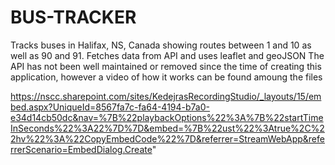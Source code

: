 # BUS-TRACKER
Tracks buses in Halifax, NS, Canada showing routes between 1 and 10 as well as 90 and 91. Fetches data from API and uses leaflet and geoJSON
The API has not been well maintained or removed since the time of creating this application, however a video of how it works can be found amoung the files

https://nscc.sharepoint.com/sites/KedejrasRecordingStudio/_layouts/15/embed.aspx?UniqueId=8567fa7c-fa64-4194-b7a0-e34d14cb50dc&nav=%7B%22playbackOptions%22%3A%7B%22startTimeInSeconds%22%3A22%7D%7D&embed=%7B%22ust%22%3Atrue%2C%22hv%22%3A%22CopyEmbedCode%22%7D&referrer=StreamWebApp&referrerScenario=EmbedDialog.Create" 
